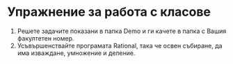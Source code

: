 # Упражнение за работа с класове
1. Решете задачите показани в папка Demo и ги качете в папка с Вашия факултетен номер.
2. Усъвършенствайте програмата Rational, така че освен събиране, да има изваждане, умножение и деление.